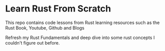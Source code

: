 # Learn Rust From Scratch

This repo contains code lessons from Rust learning resources such as the Rust Book, Youtube, Github and Blogs

Refresh my Rust Fundamentals and deep dive into some rust concepts I couldn't figure out before.

